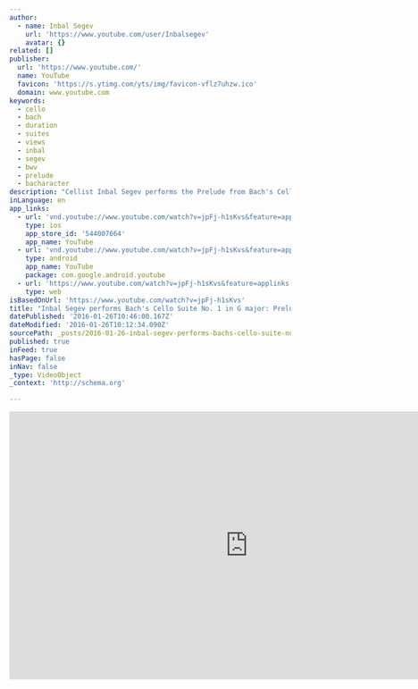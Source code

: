 ```yaml
---
author:
  - name: Inbal Segev
    url: 'https://www.youtube.com/user/Inbalsegev'
    avatar: {}
related: []
publisher:
  url: 'https://www.youtube.com/'
  name: YouTube
  favicon: 'https://s.ytimg.com/yts/img/favicon-vflz7uhzw.ico'
  domain: www.youtube.com
keywords:
  - cello
  - bach
  - duration
  - suites
  - views
  - inbal
  - segev
  - bwv
  - prelude
  - bacharacter
description: "Cellist Inbal Segev performs the Prelude from Bach's Cello Suite No. 1 in G major on a Manhattan rooftop. Inbal Segev: Bach Cello Suites is available September 18 (US) and November 5 (worldwide) on Vox Classics. Buy the album: http://www.amazon.com/Six-Cello-Suites-Inbal-Segev/dp/B013R4QE3M https://itunes.apple.com/us/album/j.s.-bach-six-cello-suites/id1034039596 © 2015 Nick Davis Productions http://www.inbalsegev.com"
inLanguage: en
app_links:
  - url: 'vnd.youtube://www.youtube.com/watch?v=jpFj-h1sKvs&feature=applinks'
    type: ios
    app_store_id: '544007664'
    app_name: YouTube
  - url: 'vnd.youtube://www.youtube.com/watch?v=jpFj-h1sKvs&feature=applinks'
    type: android
    app_name: YouTube
    package: com.google.android.youtube
  - url: 'https://www.youtube.com/watch?v=jpFj-h1sKvs&feature=applinks'
    type: web
isBasedOnUrl: 'https://www.youtube.com/watch?v=jpFj-h1sKvs'
title: "Inbal Segev performs Bach's Cello Suite No. 1 in G major: Prelude"
datePublished: '2016-01-26T10:46:00.167Z'
dateModified: '2016-01-26T10:12:34.090Z'
sourcePath: _posts/2016-01-26-inbal-segev-performs-bachs-cello-suite-no-1-in-g-major-pr.md
published: true
inFeed: true
hasPage: false
inNav: false
_type: VideoObject
_context: 'http://schema.org'

---
```

<iframe src="https://cdn.embedly.com/widgets/media.html?src=https%3A%2F%2Fwww.youtube.com%2Fembed%2FjpFj-h1sKvs%3Ffeature%3Doembed&amp;url=https%3A%2F%2Fwww.youtube.com%2Fwatch%3Fv%3DjpFj-h1sKvs&amp;image=https%3A%2F%2Fi.ytimg.com%2Fvi%2FjpFj-h1sKvs%2Fhqdefault.jpg&amp;key=b7d04c9b404c499eba89ee7072e1c4f7&amp;type=text%2Fhtml&amp;schema=youtube" width="854" height="480" scrolling="no" frameborder="0" allowfullscreen="allowfullscreen" style=""></iframe>